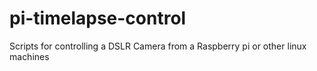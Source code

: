 # pi-timelapse-control
Scripts for controlling a DSLR Camera from a Raspberry pi or other linux machines
